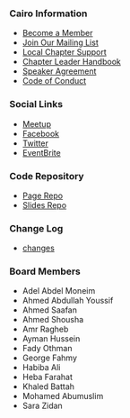 
### Cairo Information
* [Become a Member](https://www.owasp.org/index.php/Membership)
* [Join Our Mailing List](https://groups.google.com/a/owasp.org/forum/?pli=1#!forum/cairo-chapter)
* [Local Chapter Support](https://www.owasp.org/index.php/Local_Chapter_Supporter)
* [Chapter Leader Handbook](https://www.owasp.org/index.php/Chapter_Leader_Handbook)
* [Speaker Agreement](https://www.owasp.org/index.php/Speaker_Agreement)
* [Code of Conduct](https://www.owasp.org/index.php/Governance/Conference_Policies)

### Social Links
* [Meetup](https://www.meetup.com/OWASP-Cairo-Chapter/)
* [Facebook](https://www.facebook.com/OWASPCairo)
* [Twitter](https://twitter.com/owaspegypt)
* [EventBrite](https://www.eventbrite.com/o/owasp-cairo-chapter-6244472455)


### Code Repository
* [Page Repo](https://github.com/OWASP/www-chapter-cairo)
* [Slides Repo](https://github.com/OWASP/www-chapter-cairo/tree/master/assets/slides)

### Change Log
* [changes](https://github.com/OWASP/www-chapter-cairo/commits/master)

### Board Members
* Adel Abdel Moneim
* Ahmed Abdullah Youssif
* Ahmed Saafan
* Ahmed Shousha
* Amr Ragheb
* Ayman Hussein
* Fady Othman
* George Fahmy
* Habiba Ali
* Heba Farahat
* Khaled Battah
* Mohamed Abumuslim
* Sara Zidan
